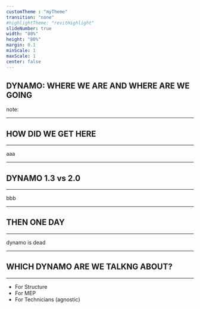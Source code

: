 ```yaml
---
customTheme : "myTheme"
transition: "none"
#highlightTheme: "revitHighlight"
slideNumber: true
width: "80%"
height: "80%"
margin: 0.1
minScale: 1
maxScale: 1                
center: false
---
```


## DYNAMO: WHERE WE ARE AND WHERE ARE WE GOING

note: 

---
## HOW DID WE GET HERE
***

aaa

---

## DYNAMO 1.3 vs 2.0
***

bbb

---

## THEN ONE DAY
***

dynamo is dead

---

## WHICH DYNAMO ARE WE TALKNG ABOUT?
***

- For Structure
- For MEP
- For Technicians (agnostic)